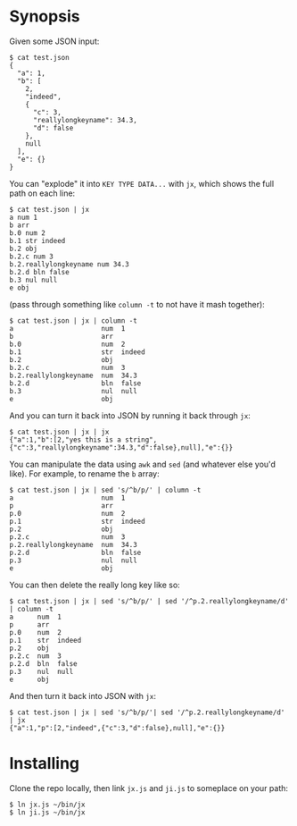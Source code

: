 # Synopsis

Given some JSON input:

    $ cat test.json
    {
      "a": 1,
      "b": [
        2,
        "indeed",
        {
          "c": 3,
          "reallylongkeyname": 34.3,
          "d": false
        },
        null
      ],
      "e": {}
    }

You can "explode" it into `KEY TYPE DATA...` with `jx`, which shows the full
path on each line:

    $ cat test.json | jx
    a num 1
    b arr
    b.0 num 2
    b.1 str indeed
    b.2 obj
    b.2.c num 3
    b.2.reallylongkeyname num 34.3
    b.2.d bln false
    b.3 nul null
    e obj

(pass through something like `column -t` to not have it mash together):

    $ cat test.json | jx | column -t
    a                      num  1
    b                      arr
    b.0                    num  2
    b.1                    str  indeed
    b.2                    obj
    b.2.c                  num  3
    b.2.reallylongkeyname  num  34.3
    b.2.d                  bln  false
    b.3                    nul  null
    e                      obj

And you can turn it back into JSON by running it back through `jx`:

    $ cat test.json | jx | jx
    {"a":1,"b":[2,"yes this is a string",{"c":3,"reallylongkeyname":34.3,"d":false},null],"e":{}}

You can manipulate the data using `awk` and `sed` (and whatever else you'd
like). For example, to rename the `b` array:

    $ cat test.json | jx | sed 's/^b/p/' | column -t
    a                      num  1
    p                      arr
    p.0                    num  2
    p.1                    str  indeed 
    p.2                    obj
    p.2.c                  num  3
    p.2.reallylongkeyname  num  34.3
    p.2.d                  bln  false
    p.3                    nul  null
    e                      obj

You can then delete the really long key like so:

    $ cat test.json | jx | sed 's/^b/p/' | sed '/^p.2.reallylongkeyname/d' | column -t
    a      num  1
    p      arr
    p.0    num  2
    p.1    str  indeed
    p.2    obj
    p.2.c  num  3
    p.2.d  bln  false
    p.3    nul  null
    e      obj

And then turn it back into JSON with `jx`:

    $ cat test.json | jx | sed 's/^b/p/'| sed '/^p.2.reallylongkeyname/d' | jx
    {"a":1,"p":[2,"indeed",{"c":3,"d":false},null],"e":{}}
    
# Installing

Clone the repo locally, then link `jx.js` and `ji.js` to someplace on your path:

    $ ln jx.js ~/bin/jx
    $ ln ji.js ~/bin/jx
